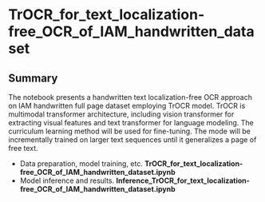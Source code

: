# TrOCR_for_text_localization-free_OCR_of_IAM_handwritten_dataset

## Summary
The notebook presents a handwritten text localization-free OCR approach on IAM handwritten full page dataset employing TrOCR model. TrOCR is multimodal transformer architecture, including vision transformer for extracting visual features and text transformer for language modeling. The curriculum learning method will be used for fine-tuning. The mode will be incrementally trained on larger text sequences until it generalizes a page of free text.

- Data preparation, model training, etc. **TrOCR_for_text_localization-free_OCR_of_IAM_handwritten_dataset.ipynb**
- Model inference and results. **Inference_TrOCR_for_text_localization-free_OCR_of_IAM_handwritten_dataset.ipynb**

